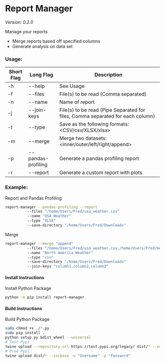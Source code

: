 # Report Manager
*Version: 0.2.0*

Manage your reports
- Merge reports based off specified columns
- Generate analysis on data set

### Usage:
| Short Flag | Long Flag | Description                                         |
|------------| ------|-----------------------------------------------------|
| -h         | --help | See Usage                                           |
| -f         | --files | File(s) to be read (Comma separated)     |
| -n         | --name | Name of report                                      |
| -j         | --join-keys  | File(s) to be read (Pipe Separated for files, Comma separated for each column)     |
| -t         | --type | Save as the following formats: <CSV/csv/XLSX/xlsx>  |
| -m         | --merge | Merge two datasets: <inner/outer/left/right/append> |
| -p         | --pandas-profiling | Generate a pandas profiling report                  |
| -r         | --report | Generate a custom report with plots                 |


### Example:

Report and Pandas Profiling
```bash
report-manager --pandas-profiling --report
          --files "/home/Users/Fred/usa_weather.csv" 
          --name "USA Weather" 
          --type "XLSX" 
          --save-directory "/home/Users/Fred/Downloads"
```

Merge
```bash
report-manager --merge "append"
          --files "/home/Users/Fred/usa_weather.csv,/home/Users/Fred/mexico_weather.csv" 
          --name "North America Weather" 
          --type "csv" 
          --save-directory "/home/Users/Fred/Downloads" 
          --join-keys "column1,column2,column3"
```

#### Install Instructions
Install Python Package

```bash
python -m pip install report-manager
```

#### Build Instructions
Build Python Package

```bash
sudo chmod +x ./*.py
sudo pip install .
python setup.py bdist_wheel --universal
# Test Pypi
twine upload --repository-url https://test.pypi.org/legacy/ dist/* --verbose -u "Username" -p "Password"
# Prod Pypi
twine upload dist/* --verbose -u "Username" -p "Password"
```
